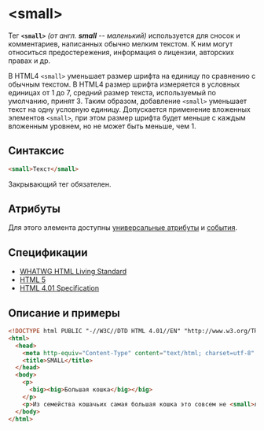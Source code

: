# &lt;small&gt;

Тег **`<small>`** _(от англ. **small** -- маленький)_ используется для сносок и комментариев, написанных обычно мелким текстом. К ним могут относиться предостережения, информация о лицензии, авторских правах и др.

В HTML4 `<small>` уменьшает размер шрифта на единицу по сравнению с обычным текстом. В HTML4 размер шрифта измеряется в условных единицах от 1 до 7, средний размер текста, используемый по умолчанию, принят 3. Таким образом, добавление `<small>` уменьшает текст на одну условную единицу. Допускается применение вложенных элементов `<small>`, при этом размер шрифта будет меньше с каждым вложенным уровнем, но не может быть меньше, чем 1.

## Синтаксис

```html
<small>Текст</small>
```

Закрывающий тег обязателен.

## Атрибуты

Для этого элемента доступны [универсальные атрибуты](/lib/uni-attr/) и [события](/lib/events/).

## Спецификации

- [WHATWG HTML Living Standard](https://html.spec.whatwg.org/multipage/semantics.html#the-small-element)
- [HTML 5](http://www.w3.org/TR/html5/semantics.html#the-small-element)
- [HTML 4.01 Specification](http://www.w3.org/TR/html401//present/graphics.html#edef-SMALL)

## Описание и примеры

```html
<!DOCTYPE html PUBLIC "-//W3C//DTD HTML 4.01//EN" "http://www.w3.org/TR/html4/strict.dtd">
<html>
  <head>
    <meta http-equiv="Content-Type" content="text/html; charset=utf-8" />
    <title>SMALL</title>
  </head>
  <body>
    <p>
      <big><big>Большая кошка</big></big>
    </p>
    <p>Из семейства кошачьих самая большая кошка это совсем не <small>лев</small>, как можно было бы подумать исходя из титула «царя зверей». А уссурийский тигр, вес которого достигает 300 килограмм. Тигр уступает по <small>размерам</small> и <small>весу</small> только другому наземному хищнику, белому медведю.</p>
  </body>
</html>
```
